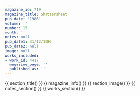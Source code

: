 ```yaml
---
magazine_id: 719
magazine_title: Shattersheet
pub_date: '1986'
volume: ''
number: 15
month: ''
notes: null
pub_date1: 31/12/1986
pub_date2: null
image: null
works_included:
- work_id: 4417
  magazine_page: ''
  published_as: ''
---
```


{{ section_title() }}
{{ magazine_info() }}
{{ section_image() }}
{{ notes_section() }}
{{ works_section() }}
